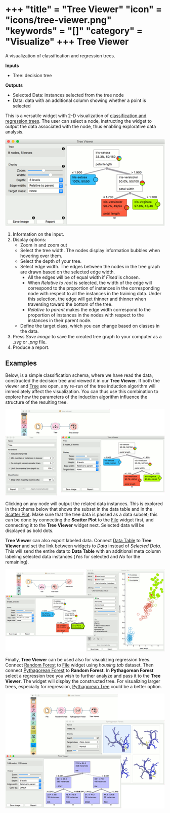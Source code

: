 +++
"title" = "Tree Viewer"
"icon" = "icons/tree-viewer.png"
"keywords" = "[]"
"category" = "Visualize"
+++
Tree Viewer
===========

A visualization of classification and regression trees.

**Inputs**

- Tree: decision tree

**Outputs**

- Selected Data: instances selected from the tree node
- Data: data with an additional column showing whether a point is selected

This is a versatile widget with 2-D visualization of [classification and regression trees](https://en.wikipedia.org/wiki/Decision_tree_learning). The user can select a node, instructing the widget to output the data associated with the node, thus enabling explorative data analysis.

![](/images/visualize/TreeViewer-stamped.png)

1. Information on the input.
2. Display options:
   - Zoom in and zoom out
   - Select the tree width. The nodes display information bubbles when hovering over them.
   - Select the depth of your tree.
   - Select edge width. The edges between the nodes in the tree graph are drawn based on the selected edge width.
      - All the edges will be of equal width if *Fixed* is chosen.
      - When *Relative to root* is selected, the width of the edge will
         correspond to the proportion of instances in the corresponding
         node with respect to all the instances in the training data. Under
         this selection, the edge will get thinner and thinner when
         traversing toward the bottom of the tree.
      - *Relative to parent* makes the edge width correspond to the proportion
         of instances in the nodes with respect to the instances in their
         parent node.
   - Define the target class, which you can change based on classes in the data.
3. Press *Save image* to save the created tree graph to your computer as a *.svg* or *.png* file.
4. Produce a report.

Examples
--------

Below, is a simple classification schema, where we have read the data, constructed the decision tree and viewed it in our **Tree Viewer**. If both the viewer and [Tree](/widget-catalog/model/tree) are open, any re-run of the tree induction algorithm will immediately affect the visualization. You can thus use this combination to explore how the parameters of the induction algorithm influence the structure of the resulting tree.

![](/images/visualize/TreeViewer-classification.png)

Clicking on any node will output the related data instances. This is explored in the schema below that shows the subset in the data table and in the [Scatter Plot](/widget-catalog/visualize/scatterplot). Make sure that the tree data is passed as a data subset; this can be done by connecting the **Scatter Plot** to the [File](/widget-catalog/data/file) widget first, and connecting it to the **Tree Viewer** widget next. Selected data will be displayed as bold dots.

**Tree Viewer** can also export labeled data. Connect [Data Table](/widget-catalog/data/datatable) to **Tree Viewer** and set the link between widgets to *Data* instead of *Selected Data*. This will send the entire data to **Data Table** with an additional meta column labeling selected data instances (*Yes* for selected and *No* for the remaining).

![](/images/visualize/TreeViewer-selection.png)

Finally, **Tree Viewer** can be used also for visualizing regression trees. Connect [Random Forest](/widget-catalog/model/randomforest) to [File](/widget-catalog/data/file) widget using *housing.tab* dataset. Then connect [Pythagorean Forest](/widget-catalog/visualize/pythagoreanforest) to **Random Forest**. In **Pythagorean Forest** select a regression tree you wish to further analyze and pass it to the **Tree Viewer**. The widget will display the constructed tree. For visualizing larger trees, especially for regression, [Pythagorean Tree](/widget-catalog/visualize/pythagoreantree) could be a better option.

![](/images/visualize/TreeViewer-regression.png)

